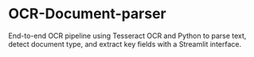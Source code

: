 # OCR-Document-parser
End-to-end OCR pipeline using Tesseract OCR and Python to parse text, detect document type, and extract key fields with a Streamlit interface.
